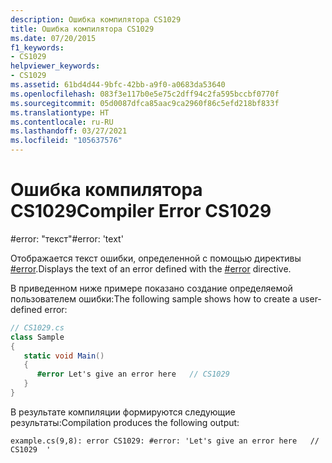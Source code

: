 ```yaml
---
description: Ошибка компилятора CS1029
title: Ошибка компилятора CS1029
ms.date: 07/20/2015
f1_keywords:
- CS1029
helpviewer_keywords:
- CS1029
ms.assetid: 61bd4d44-9bfc-42bb-a9f0-a0683da53640
ms.openlocfilehash: 083f3e117b0e5e75c2dff94c2fa595bccbf0770f
ms.sourcegitcommit: 05d0087dfca85aac9ca2960f86c5efd218bf833f
ms.translationtype: HT
ms.contentlocale: ru-RU
ms.lasthandoff: 03/27/2021
ms.locfileid: "105637576"
---
```

# <a name="compiler-error-cs1029"></a><span data-ttu-id="8183b-103">Ошибка компилятора CS1029</span><span class="sxs-lookup"><span data-stu-id="8183b-103">Compiler Error CS1029</span></span>

<span data-ttu-id="8183b-104">\#error: "текст"</span><span class="sxs-lookup"><span data-stu-id="8183b-104">\#error: 'text'</span></span>

<span data-ttu-id="8183b-105">Отображается текст ошибки, определенной с помощью директивы [#error](../preprocessor-directives.md#error-and-warning-information).</span><span class="sxs-lookup"><span data-stu-id="8183b-105">Displays the text of an error defined with the [#error](../preprocessor-directives.md#error-and-warning-information) directive.</span></span>

<span data-ttu-id="8183b-106">В приведенном ниже примере показано создание определяемой пользователем ошибки:</span><span class="sxs-lookup"><span data-stu-id="8183b-106">The following sample shows how to create a user-defined error:</span></span>

```csharp
// CS1029.cs
class Sample
{
   static void Main()
   {
      #error Let's give an error here   // CS1029
   }
}
```

<span data-ttu-id="8183b-107">В результате компиляции формируются следующие результаты:</span><span class="sxs-lookup"><span data-stu-id="8183b-107">Compilation produces the following output:</span></span>

```console
example.cs(9,8): error CS1029: #error: 'Let's give an error here   // CS1029  '
```
